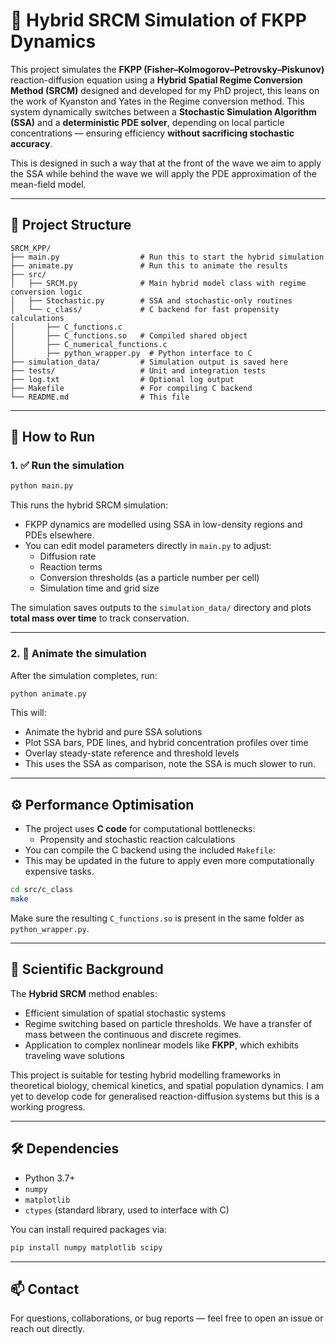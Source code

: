# 🧪 Hybrid SRCM Simulation of FKPP Dynamics

This project simulates the **FKPP (Fisher–Kolmogorov–Petrovsky–Piskunov)** reaction-diffusion equation using a **Hybrid Spatial Regime Conversion Method (SRCM)** designed and developed for my PhD project, this leans on the work of Kyanston and Yates in the Regime conversion method. This system dynamically switches between a **Stochastic Simulation Algorithm (SSA)** and a **deterministic PDE solver**, depending on local particle concentrations — ensuring efficiency **without sacrificing stochastic accuracy**.

This is designed in such a way that at the front of the wave we aim to apply the SSA while behind the wave we will apply the PDE approximation of the mean-field model.

---

## 📁 Project Structure

```
SRCM_KPP/
├── main.py                  # Run this to start the hybrid simulation
├── animate.py               # Run this to animate the results
├── src/
│   ├── SRCM.py              # Main hybrid model class with regime conversion logic
│   ├── Stochastic.py        # SSA and stochastic-only routines
│   └── c_class/             # C backend for fast propensity calculations
│       ├── C_functions.c
│       ├── C_functions.so   # Compiled shared object
│       ├── C_numerical_functions.c
│       ├── python_wrapper.py  # Python interface to C
├── simulation_data/         # Simulation output is saved here
├── tests/                   # Unit and integration tests
├── log.txt                  # Optional log output
├── Makefile                 # For compiling C backend
└── README.md                # This file
```

---

## 🚀 How to Run

### 1. ✅ **Run the simulation**

```bash
python main.py
```

This runs the hybrid SRCM simulation:
- FKPP dynamics are modelled using SSA in low-density regions and PDEs elsewhere.
- You can edit model parameters directly in `main.py` to adjust:
  - Diffusion rate
  - Reaction terms
  - Conversion thresholds (as a particle number per cell)
  - Simulation time and grid size


The simulation saves outputs to the `simulation_data/` directory and plots **total mass over time** to track conservation.

---

### 2. 🎥 **Animate the simulation**

After the simulation completes, run:

```bash
python animate.py
```

This will:
- Animate the hybrid and pure SSA solutions
- Plot SSA bars, PDE lines, and hybrid concentration profiles over time
- Overlay steady-state reference and threshold levels
- This uses the SSA as comparison, note the SSA is much slower to run. 

---

## ⚙️ Performance Optimisation

- The project uses **C code** for computational bottlenecks:
  - Propensity and stochastic reaction calculations
- You can compile the C backend using the included `Makefile`:
- This may be updated in the future to apply even more computationally expensive tasks. 

```bash
cd src/c_class
make
```

Make sure the resulting `C_functions.so` is present in the same folder as `python_wrapper.py`.

---

## 🧠 Scientific Background

The **Hybrid SRCM** method enables:
- Efficient simulation of spatial stochastic systems
- Regime switching based on particle thresholds. We have a transfer of mass between the continuous and discrete regimes. 
- Application to complex nonlinear models like **FKPP**, which exhibits traveling wave solutions

This project is suitable for testing hybrid modelling frameworks in theoretical biology, chemical kinetics, and spatial population dynamics. I am yet to develop code for generalised reaction-diffusion systems but this is a working progress.

---

## 🛠️ Dependencies

- Python 3.7+
- `numpy`
- `matplotlib`
- `ctypes` (standard library, used to interface with C)

You can install required packages via:

```bash
pip install numpy matplotlib scipy
```

---

## 📫 Contact

For questions, collaborations, or bug reports — feel free to open an issue or reach out directly. 